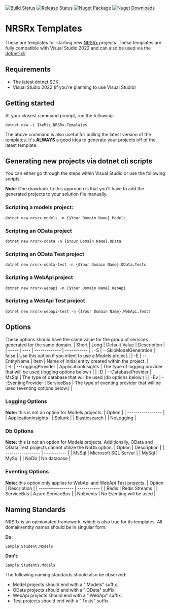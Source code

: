 [![Build Status](https://ikemtz.visualstudio.com/Devops/_apis/build/status/NRSRx?branchName=master)](https://ikemtz.visualstudio.com/Devops/_build/latest?definitionId=32&branchName=master)
[![Release Status](https://ikemtz.vsrm.visualstudio.com/_apis/public/Release/badge/9abb8a0b-71e1-4090-b59c-46edc077875f/20/20)](https://ikemtz.visualstudio.com/Devops/_release?_a=releases&view=mine&definitionId=20)
[![Nuget Package](https://img.shields.io/nuget/v/IkeMtz.NRSRx.Templates.svg)](https://www.nuget.org/packages?q=nrsrx) 
[![Nuget Downloads](https://img.shields.io/nuget/dt/IkeMtz.NRSRx.Templates)](https://www.nuget.org/packages/IkeMtz.NRSRx.Templates/)

# NRSRx Templates
These are templates for starting new [NRSRx](https://github.com/ikemtz/NRSRx) projects.  These templates are fully compatible with Visual Studio 2022 and can also be used via the [dotnet-cli](https://docs.microsoft.com/en-us/dotnet/core/tools/).

## Requirements

* The latest dotnet SDK.
* Visual Studio 2022 (if you're planning to use Visual Studio)

## Getting started
At your closest command prompt, run the following:

```dotnet new -i IkeMtz.NRSRx.Templates```

The above command is also useful for pulling the latest version of the templates.  It's **ALWAYS** a good idea to generate your projects off of the latest template.

## Generating new projects via dotnet cli scripts

You can either go through the steps within Visual Studio or use the following scripts.  

**Note**: One drawback to this approach is that you'll have to add the generated projects to your solution file manually.

### Scripting a models project:
```dotnet new nrsrx-models -n {$Your Domain Name}.Models```

### Scripting an OData project
```dotnet new nrsrx-odata -n {$Your Domain Name}.OData```

### Scripting an OData Test project
```dotnet new nrsrx-odata-test -n {$Your Domain Name}.OData.Tests```

### Scripting a WebApi project
```dotnet new nrsrx-webapi -n {$Your Domain Name}.WebApi```

### Scripting a WebApi Test project
```dotnet new nrsrx-webapi-test -n {$Your Domain Name}.WebApi.Tests```

## Options 

These options should have the same value for the group of services generated for the same domain.
| Short | Long | Default Value | Description |
| ----- | ---- | ------------- | ----------- |
| -S | --SkipModelGeneration | false | Use this option if you intent to use a Models project.|
| -E | --EntityName          | Item |  Name of initial entity created within the project. |   
| -L | --LoggingProvider | ApplicationInsights | The type of logging provider that will be used (logging options below.) |
| -D | --DatabaseProvider | MsSql | The type of database that will be used (db options below.) | 
| -Ev | --EventingProvider | ServiceBus | The type of eventing provider that will be used (eventing options below.) |
              
### Logging Options
**Note:** this is not an option for Models projects.
| Option            |
| ----------------- |
| ApplicationInsights |
| Splunk |
| Elasticsearch |
| NoLogging |

### Db Options
**Note:** this is not an option for Models projects.  Additionally, OData and OData Test projects cannot utilize the NoDb option.
| Option            | Description |
| ----------------- | ----------- |
| MsSql | Microsoft SQL Server |
| MySql | MySql |
| NoDb | No database |

### Eventing Options
**Note:** this option only applies to WebApi and WebApi Test projects.
| Option            | Description |
| ----------------- | ----------- |
| Redis | Redis Streams |
| ServiceBus | Azure ServiceBus |
| NoEvents | No Eventing will be used |

## Naming Standards

NRSRx is an opinionated framework, which is also true for its templates.  All domain/entity names should be in singular form.

**Do:**

```Sample.Student.Models```

**Don't:**

```Sample.Students.Models```

The following naming standards should also be observed:
* Model projects should end with a ".Models" suffix.
* OData projects should end with a ".OData" suffix.
* WebApi projects should end with a ".WebApi" suffix.
* Test projects should end with a ".Tests" suffix.
